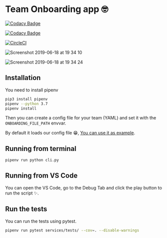 # Team Onboarding app 🤓

[![Codacy Badge](https://api.codacy.com/project/badge/Grade/120df729010b41218fb8c3f14a908db4)](https://www.codacy.com/app/TheNeonProject/onboarding?utm_source=github.com&amp;utm_medium=referral&amp;utm_content=TheNeonProject/onboarding&amp;utm_campaign=Badge_Grade)

[![Codacy Badge](https://api.codacy.com/project/badge/Coverage/120df729010b41218fb8c3f14a908db4)](https://www.codacy.com/app/TheNeonProject/onboarding?utm_source=github.com&utm_medium=referral&utm_content=TheNeonProject/onboarding&utm_campaign=Badge_Coverage)

[![CircleCI](https://circleci.com/gh/TheNeonProject/onboarding.svg?style=svg)](https://circleci.com/gh/TheNeonProject/onboarding)

![Screenshot 2019-06-18 at 19 34 10](https://user-images.githubusercontent.com/488556/59706185-3a765680-9200-11e9-90ce-490c377e7016.png)

![Screenshot 2019-06-18 at 19 34 24](https://user-images.githubusercontent.com/488556/59706184-3a765680-9200-11e9-9a29-a10e7fe8fff1.png)

## Installation

You need to install pipenv

```bash
pip3 install pipenv
pipenv --python 3.7
pipenv install
```

Then you can create a config file for your team (YAML) and set it with the `ONBOARDING_FILE_PATH` envvar.

By default it loads our config file 😁, [You can use it as example](https://github.com/TheNeonProject/onboarding/blob/master/config.yml).

## Running from terminal

```bash
pipenv run python cli.py
```

## Running from VS Code

You can open the VS Code, go to the Debug Tab and click the play button to run the script ✨.

## Run the tests

You can run the tests using pytest.

```bash
pipenv run pytest services/tests/ --cov=. --disable-warnings
```

